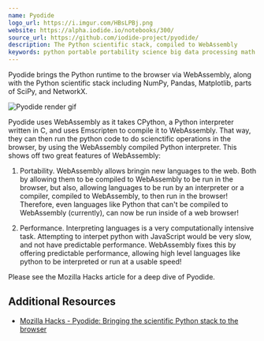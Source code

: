 ```yaml
---
name: Pyodide
logo_url: https://i.imgur.com/HBsLPBj.png
website: https://alpha.iodide.io/notebooks/300/
source_url: https://github.com/iodide-project/pyodide/
description: The Python scientific stack, compiled to WebAssembly
keywords: python portable portability science big data processing math computer science deep learning machine learning emscripten c++ c plus mozilla
---
```


Pyodide brings the Python runtime to the browser via WebAssembly, along with the Python scientific stack including NumPy, Pandas, Matplotlib, parts of SciPy, and NetworkX.

![Pyodide render gif](https://2r4s9p1yi1fa2jd7j43zph8r-wpengine.netdna-ssl.com/files/2019/04/311-oakdark-inferno-edited-cropped.gif)

Pyodide uses WebAssembly as it takes CPython, a Python interpreter written in C, and uses Emscripten to compile it to WebAssembly. That way, they can then run the python code to do scienctific operations in the browser, by using the WebAssembly compiled Python interpreter. This shows off two great features of WebAssembly:

1. Portability. WebAssembly allows bringin new languages to the web. Both by allowing them to be compiled to WebAssembly to be run in the browser, but also, allowing languages to be run by an interpreter or a compiler, compiled to WebAssembly, to then run in the browser! Therefore, even languages like Python that can't be compiled to WebAssembly (currently), can now be run inside of a web browser!

2. Performance. Interpreting languages is a very computationally intensive task. Attempting to interpet python with JavaScript would be very slow, and not have predictable performance. WebAssembly fixes this by offering predictable performance, allowing high level languages like python to be interpreted or run at a usable speed!

Please see the Mozilla Hacks article for a deep dive of Pyodide.

## Additional Resources

- [Mozilla Hacks - Pyodide: Bringing the scientific Python stack to the browser](https://hacks.mozilla.org/2019/04/pyodide-bringing-the-scientific-python-stack-to-the-browser/)
